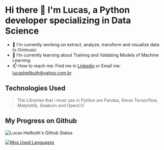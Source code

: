 # Hi there 👋 I'm Lucas, a Python developer specializing in Data Science
* 🔭 I'm currently working on extract, analyze, transform and visualize data to Onimusic
* 🌱 I’m currently learning about Training and Valdating Models of Machine Learning
* 📫 How to reach me: Find me in [Linkedin](linkedin.com/in/lucas-heilbuth) or Email me: lucasheilbuth@yahoo.com.br
## Technologies Used
> The Libraries that i most use in Pyhton are Pandas, Keras Tensorflow, Matplotlib, Seaborn and OpenCV
## My Progress on Github
![Lucas Heilbuth's Github Status](https://github-readme-stats.vercel.app/api?username=karanalpe&show_icons=true)

[![Mos Used Languages](https://github-readme-stats.vercel.app/api/top-langs/?username=karanalpe&layout=compact)](https://github.com/anuraghazra/github-readme-stats)
<!--
**LucasHeilbuth/LucasHeilbuth** is a ✨ _special_ ✨ repository because its `README.md` (this file) appears on your GitHub profile.

Here are some ideas to get you started:

- 🔭 I’m currently working on ...
- 🌱 I’m currently learning ...
- 👯 I’m looking to collaborate on ...
- 🤔 I’m looking for help with ...
- 💬 Ask me about ...
- 📫 How to reach me: ...
- 😄 Pronouns: ...
- ⚡ Fun fact: ...
-->
